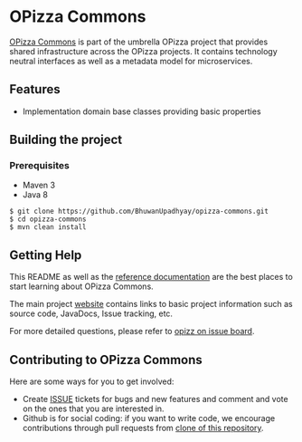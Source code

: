 # OPizza Commons

[OPizza Commons](http://bhuwanupadhyay.github.io/opizza/) is part of the umbrella OPizza project that provides shared infrastructure across the OPizza projects. It contains technology neutral interfaces as well as a metadata model for microservices.

## Features

* Implementation domain base classes providing basic properties

## Building the project

### Prerequisites

- Maven 3
- Java 8

```
$ git clone https://github.com/BhuwanUpadhyay/opizza-commons.git
$ cd opizza-commons
$ mvn clean install
```

## Getting Help

This README as well as the [reference documentation](http://bhuwanupadhyay.github.io/opizza/opizza-commons/docs/current/reference/html/) are the best places to start learning about OPizza Commons.

The main project [website](http://bhuwanupadhyay.github.io/opizza/) contains links to basic project information such as source code, JavaDocs, Issue tracking, etc.

For more detailed questions, please refer to [opizz on issue board](https://github.com/BhuwanUpadhyay/opizza/issues/). 

## Contributing to OPizza Commons

Here are some ways for you to get involved:

* Create [ISSUE](https://github.com/BhuwanUpadhyay/opizza/issues/) tickets for bugs and new features and comment and vote on the ones that you are interested in.
* Github is for social coding: if you want to write code, we encourage contributions through pull requests from [clone of this repository](https://help.github.com/articles/cloning-a-repository/).
